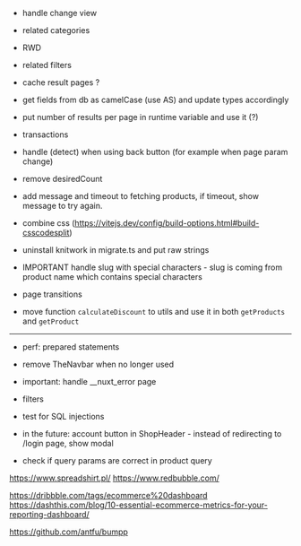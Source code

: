 - handle change view

- related categories

- RWD

- related filters

- cache result pages ?

- get fields from db as camelCase (use AS) and update types accordingly

- put number of results per page in runtime variable and use it  (?)

- transactions

- handle (detect) when using back button (for example when page param change)

- remove desiredCount

- add message and timeout to fetching products, if timeout, show message to try again.

- combine css (https://vitejs.dev/config/build-options.html#build-csscodesplit)

- uninstall knitwork in migrate.ts and put raw strings

- IMPORTANT handle slug with special characters - slug is coming from product name which contains special characters

- page transitions

- move function `calculateDiscount` to utils and use it in both `getProducts` and `getProduct`

---
- perf: prepared statements

- remove TheNavbar when no longer used

- important: handle __nuxt_error page 

- filters

- test for SQL injections

- in the future: account button in ShopHeader - instead of redirecting to /login page, show modal


- check if query params are correct in product query 

https://www.spreadshirt.pl/
https://www.redbubble.com/

https://dribbble.com/tags/ecommerce%20dashboard
https://dashthis.com/blog/10-essential-ecommerce-metrics-for-your-reporting-dashboard/

https://github.com/antfu/bumpp